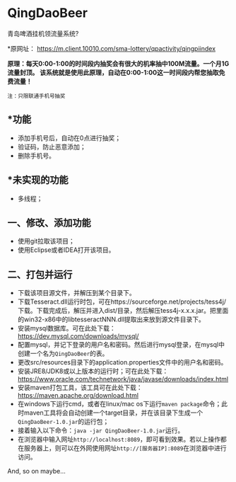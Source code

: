 # QingDaoBeer
青岛啤酒挂机领流量系统?

*原网址：
https://m.client.10010.com/sma-lottery/qpactivity/qingpiindex

**原理：每天0:00-1:00的时间段内抽奖会有很大的机率抽中100M流量。一个月1G流量封顶。
该系统就是使用此原理，自动在0:00-1:00这一时间段内帮您抽取免费流量！**

`注：只限联通手机号抽奖`

## *功能
* 添加手机号后，自动在0点进行抽奖；
* 验证码，防止恶意添加；
* 删除手机号。

## *未实现的功能
* 多线程；

## 一、修改、添加功能
* 使用git拉取该项目；
* 使用Eclipse或者IDEA打开该项目。

## 二、打包并运行
* 下载该项目源文件，并解压到某个目录下。
* 下载Tesseract.dll运行时包，可在https://sourceforge.net/projects/tess4j/ 下载。下载完成后，解压并进入dist/目录，然后解压tess4j-x.x.x.jar。把里面的win32-x86中的libtesseractNNN.dll提取出来放到源文件目录下。
* 安装mysql数据库。可在此处下载：https://dev.mysql.com/downloads/mysql/
* 配置mysql，并记下登录的用户名和密码。然后进行mysql登录，在mysql中创建一个名为`QingDaoBeer`的表。
* 更改src/resources目录下的application.properties文件中的用户名和密码。
* 安装JRE8/JDK8或以上版本的运行时；可在此处下载：https://www.oracle.com/technetwork/java/javase/downloads/index.html
* 安装maven打包工具，该工具可在此处下载：https://maven.apache.org/download.html
* 在windows下运行cmd，或者在linux/mac os下运行`maven package`命令；此时maven工具将会自动创建一个target目录，并在该目录下生成一个`QingDaoBeer-1.0.jar`的运行包；
* 接着输入以下命令：`java -jar QingDaoBeer-1.0.jar`运行。
* 在浏览器中输入网址`http://localhost:8089`，即可看到效果。若以上操作都在服务器上，则可以在外网使用网址`http://[服务器IP]:8089`在浏览器中进行访问。

And, so on maybe...
